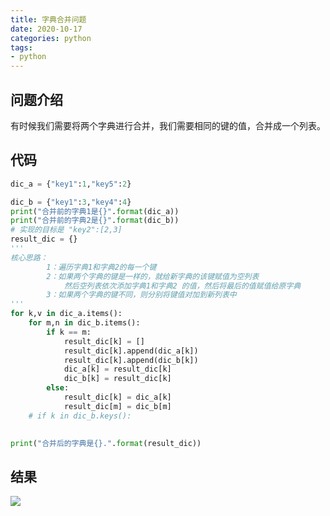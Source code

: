 ```yaml
---
title: 字典合并问题
date: 2020-10-17
categories: python
tags: 
- python
---
```

## 问题介绍
有时候我们需要将两个字典进行合并，我们需要相同的键的值，合并成一个列表。

## 代码
```python
dic_a = {"key1":1,"key5":2}

dic_b = {"key1":3,"key4":4}
print("合并前的字典1是{}".format(dic_a))
print("合并前的字典2是{}".format(dic_b))
# 实现的目标是 "key2":[2,3]
result_dic = {}
'''
核心思路：
        1：遍历字典1和字典2的每一个键
        2：如果两个字典的键是一样的，就给新字典的该键赋值为空列表
            然后空列表依次添加字典1和字典2 的值，然后将最后的值赋值给原字典
        3：如果两个字典的键不同，则分别将键值对加到新列表中
'''
for k,v in dic_a.items():
    for m,n in dic_b.items():
        if k == m:
            result_dic[k] = []
            result_dic[k].append(dic_a[k])
            result_dic[k].append(dic_b[k])
            dic_a[k] = result_dic[k]
            dic_b[k] = result_dic[k]
        else:
            result_dic[k] = dic_a[k]
            result_dic[m] = dic_b[m]
    # if k in dic_b.keys():
        

print("合并后的字典是{}.".format(result_dic))
```

## 结果
![](https://jiapeiyang.oss-cn-beijing.aliyuncs.com/img/20201017104613.png)